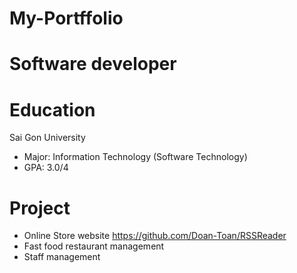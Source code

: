 # My-Portffolio
# Software developer
# Education
Sai Gon University
- Major: Information Technology (Software Technology)
- GPA: 3.0/4
# Project
- Online Store website
https://github.com/Doan-Toan/RSSReader
- Fast food restaurant management
- Staff management
